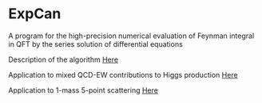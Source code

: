 
# ExpCan

A program for the high-precision numerical evaluation of Feynman integral in QFT by the series solution of differential equations

Description of the algorithm [Here](https://arxiv.org/pdf/1907.13234.pdf)

Application to mixed QCD-EW contributions to Higgs production [Here](https://arxiv.org/pdf/2010.09451.pdf)

Application to 1-mass 5-point scattering [Here](https://arxiv.org/pdf/2005.04195.pdf)
